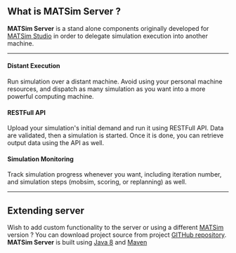 ## What is MATSim Server ?

**MATSim Server** is a stand alone components originally developed for
[MATSim Studio](http://matsimstudio.org) in order to delegate simulation
execution into another machine.
  
  
  
---

#### Distant Execution

Run simulation over a distant machine. Avoid using your personal machine resources,
and dispatch as many simulation as you want into a more powerful computing machine.

#### RESTFull API

Upload your simulation's initial demand and run it using RESTFull API.
Data are validated, then a simulation is started. Once it is done, you
can retrieve output data using the API as well.

#### Simulation Monitoring

Track simulation progress whenever you want, including iteration number,
and simulation steps (mobsim, scoring, or replanning) as well.

---

## Extending server  

Wish to add custom functionality to the server or using a different [MATSim](http://matsim.org) version ?
You can download project source from project [GITHub repository](https://github.com/Faylixe/MATSimServer).
**MATSim Server** is built using [Java 8](https://www.java.com/fr/download/faq/java8.xml) and [Maven](https://maven.apache.org/)